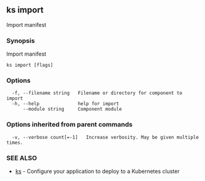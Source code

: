 ## ks import

Import manifest

### Synopsis

Import manifest

```
ks import [flags]
```

### Options

```
  -f, --filename string   Filename or directory for component to import
  -h, --help              help for import
      --module string     Component module
```

### Options inherited from parent commands

```
  -v, --verbose count[=-1]   Increase verbosity. May be given multiple times.
```

### SEE ALSO

* [ks](ks.md)	 - Configure your application to deploy to a Kubernetes cluster

